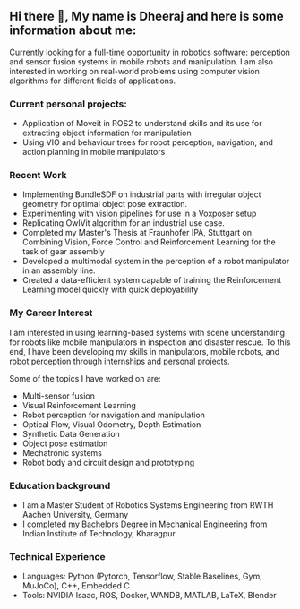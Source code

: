 ## Hi there 👋, My name is Dheeraj and here is some information about me:

Currently looking for a full-time opportunity in robotics software: perception and sensor fusion systems in mobile robots and manipulation. I am also interested in working on real-world problems using computer vision algorithms for different fields of applications.

### Current personal projects:
- Application of Moveit in ROS2 to understand skills and its use for extracting object information for manipulation
- Using VIO and behaviour trees for robot perception, navigation, and action planning in mobile manipulators

### Recent Work
- Implementing BundleSDF on industrial parts with irregular object geometry for optimal object pose extraction.
- Experimenting with vision pipelines for use in a Voxposer setup
- Replicating OwlVit algorithm for an industrial use case.
- Completed my Master's Thesis at Fraunhofer IPA, Stuttgart on Combining Vision, Force Control and Reinforcement Learning for the task of gear assembly
- Developed a multimodal system in the perception of a robot manipulator in an assembly line.
- Created a data-efficient system capable of training the Reinforcement Learning model quickly with quick deployability

### My Career Interest
I am interested in using learning-based systems with scene understanding for robots like mobile manipulators in inspection and disaster rescue. To this end, I have been developing my skills in manipulators, mobile robots, and robot perception through internships and personal projects. 

Some of the topics I have worked on are:
  - Multi-sensor fusion
  - Visual Reinforcement Learning
  - Robot perception for navigation and manipulation
  - Optical Flow, Visual Odometry, Depth Estimation
  - Synthetic Data Generation
  - Object pose estimation
  - Mechatronic systems
  - Robot body and circuit design and prototyping 

### Education background
- I am a Master Student of Robotics Systems Engineering from RWTH Aachen University, Germany
- I completed my Bachelors Degree in Mechanical Engineering from Indian Institute of Technology, Kharagpur

### Technical Experience
- Languages: Python (Pytorch, Tensorflow, Stable Baselines, Gym, MuJoCo), C++, Embedded C
- Tools: NVIDIA Isaac, ROS, Docker, WANDB, MATLAB, LaTeX, Blender
